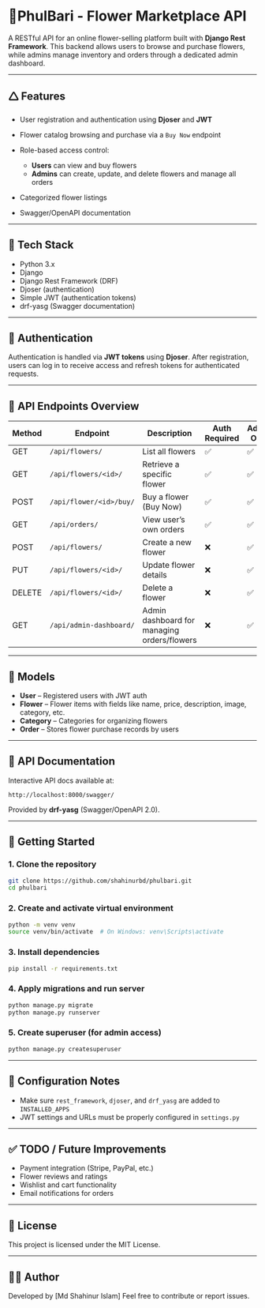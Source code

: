 # 🌸PhulBari - Flower Marketplace API

A RESTful API for an online flower-selling platform built with **Django Rest Framework**. This backend allows users to browse and purchase flowers, while admins manage inventory and orders through a dedicated admin dashboard.

---

## 🛆 Features

* User registration and authentication using **Djoser** and **JWT**
* Flower catalog browsing and purchase via a `Buy Now` endpoint
* Role-based access control:

  * **Users** can view and buy flowers
  * **Admins** can create, update, and delete flowers and manage all orders
* Categorized flower listings
* Swagger/OpenAPI documentation

---

## 🧱 Tech Stack

* Python 3.x
* Django
* Django Rest Framework (DRF)
* Djoser (authentication)
* Simple JWT (authentication tokens)
* drf-yasg (Swagger documentation)

---

## 🔐 Authentication

Authentication is handled via **JWT tokens** using **Djoser**. After registration, users can log in to receive access and refresh tokens for authenticated requests.

---

## 📁 API Endpoints Overview

| Method | Endpoint                | Description                                 | Auth Required | Admin Only |   |   |
| ------ | ----------------------- | ------------------------------------------- | ------------- | ---------- | - | - |
| GET    | `/api/flowers/`         | List all flowers                            | ✅             | ✅          |   |   |
| GET    | `/api/flowers/<id>/`    | Retrieve a specific flower                  | ✅             | ✅          |   |   |
| POST   | `/api/flower/<id>/buy/` | Buy a flower (Buy Now)                      | ✅             | ✅          |   |   |
| GET    | `/api/orders/`          | View user’s own orders                      | ✅             | ✅          |   |   |
| POST   | `/api/flowers/`         | Create a new flower                         | ❌             | ✅          |   |   |
| PUT    | `/api/flowers/<id>/`    | Update flower details                       | ❌             | ✅          |   |   |
| DELETE | `/api/flowers/<id>/`    | Delete a flower                             | ❌             | ✅          |   |   |
| GET    | `/api/admin-dashboard/` | Admin dashboard for managing orders/flowers | ❌             | ✅          |   |   |

---

## 📂 Models

* **User** – Registered users with JWT auth
* **Flower** – Flower items with fields like name, price, description, image, category, etc.
* **Category** – Categories for organizing flowers
* **Order** – Stores flower purchase records by users

---

## 📄 API Documentation

Interactive API docs available at:

```
http://localhost:8000/swagger/
```

Provided by **drf-yasg** (Swagger/OpenAPI 2.0).

---

## 🚀 Getting Started

### 1. Clone the repository

```bash
git clone https://github.com/shahinurbd/phulbari.git
cd phulbari
```

### 2. Create and activate virtual environment

```bash
python -m venv venv
source venv/bin/activate  # On Windows: venv\Scripts\activate
```

### 3. Install dependencies

```bash
pip install -r requirements.txt
```

### 4. Apply migrations and run server

```bash
python manage.py migrate
python manage.py runserver
```

### 5. Create superuser (for admin access)

```bash
python manage.py createsuperuser
```

---

## 🔧 Configuration Notes

* Make sure `rest_framework`, `djoser`, and `drf_yasg` are added to `INSTALLED_APPS`
* JWT settings and URLs must be properly configured in `settings.py`

---

## ✅ TODO / Future Improvements

* Payment integration (Stripe, PayPal, etc.)
* Flower reviews and ratings
* Wishlist and cart functionality
* Email notifications for orders

---

## 📃 License

This project is licensed under the MIT License.

---

## 🙋‍♂️ Author

Developed by \[Md Shahinur Islam]
Feel free to contribute or report issues.
